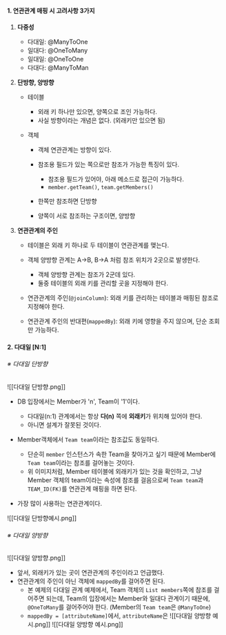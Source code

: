 
#### 1. 연관관계 매핑 시 고려사항 3가지

1. **다중성** 
	 - 다대일: @ManyToOne 
	 - 일대다: @OneToMany 
	 - 일대일: @OneToOne 
	 - 다대다: @ManyToMan

2. **단방향, 양방향** 
	- 테이블
		- 외래 키 하나만 있으면, 양쪽으로 조인 가능하다.
		- 사실 방향이라는 개념은 없다. (외래키만 있으면 됨)

	- 객체
		- 객체 연관관계는 방향이 있다.
		- 참조용 필드가 있는 쪽으로만 참조가 가능한 특징이 있다. 
			- 참조용 필드가 있어야,  아래 메소드로 접근이 가능하다.
			- `member.getTeam()`, `team.getMembers()`
		
		- 한쪽만 참조하면 단방향
		- 양쪽이 서로 참조하는 구조이면, 양방향

3. **연관관계의 주인**
	 - 테이블은 외래 키 하나로 두 테이블이 연관관계를 맺는다.
	 - 객체 양방향 관계는 A->B, B->A 처럼 참조 위치가 2곳으로 발생한다.
		 - 객체 양방향 관계는 참조가 2군데 있다.
		 - 둘중 테이블의 외래 키를 관리할 곳을 지정해야 한다.

	 - 연관관계의 주인(`@joinColumn`): 외래 키를 관리하는 테이블과 매핑된 참조로 지정해야 한다.
	 - 연관관계 주인의 반대편(`mappedBy`): 외래 키에 영향을 주지 않으며, 단순 조회만 가능하다.


#### 2. 다대일 [N:1]

###### ※ 다대일 단방향

![[다대일 단방향.png]]
- DB 입장에서는 Member가 'n', Team이 '1'이다.
	- 다대일(n:1) 관계에서는 항상 **다(n)** 쪽에 **외래키**가 위치해 있어야 한다.
	- 아니면 설계가 잘못된 것이다.

- Member객체에서 `Team team`이라는 참조값도 동일하다.
	- 단순히 `member` 인스턴스가 속한 Team을 찾아가고 싶기 때문에 Member에 `Team team`이라는 참조를 걸어놓는 것이다.
	- 위 이미지처럼, Member 테이블에 외래키가 있는 것을 확인하고, 그냥 Member 객체의 team이라는 속성에 참조를 걸음으로써 `Team team`과 `TEAM_ID(FK)`를 연관관계 매핑을 하면 된다.

- 가장 많이 사용하는 연관관계이다.

![[다대일 단방향예시.png]]

###### ※ 다대일 양방향

![[다대일 양방향.png]]
- 앞서, 외래키가 있는 곳이 연관관계의 주인이라고 언급했다.
- 연관관계의 주인이 아닌 객체에 `mappedBy`를 걸어주면 된다.
	- 본 예제의 다대일 관계 예제에서, Team 객체의 `List members`쪽에 참조를 걸어주면 되는데, Team의 입장에서는 Member와 일대다 관계이기 때문에, `@OneToMany`를 걸어주어야 한다. (Member의 `Team team`은 `@ManyToOne`)
	- `mappedBy = [attributeName]`에서, `attributeName`은 
![[다대일 양방향 예시.png]]
![[다대일 양방향 예시.png]]